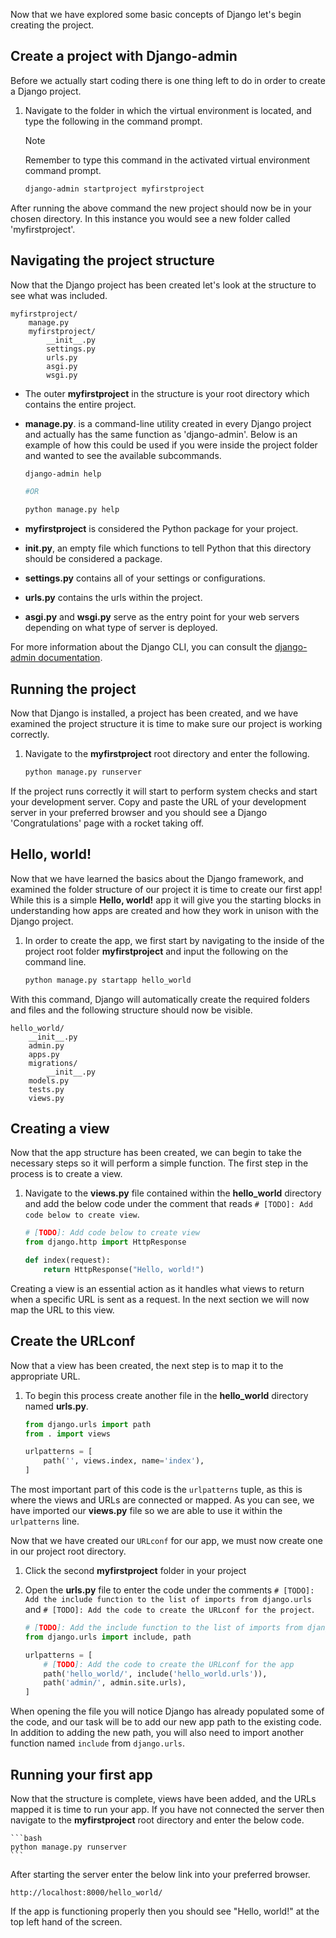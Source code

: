 [1]: https://docs.djangoproject.com/en/3.1/ref/django-admin/ "Command-line Utility"

Now that we have explored some basic concepts of Django let's begin creating the project.

## Create a project with Django-admin

Before we actually start coding there is one thing left to do in order to create a Django project. 

1. Navigate to the folder in which the virtual environment is located, and type the following in the command prompt.

    > [!NOTE] 
    > Remember to type this command in the activated virtual environment command prompt.

    ```bash
    django-admin startproject myfirstproject
    ```

After running the above command the new project should now be in your chosen directory. In this instance you would see a new folder called 'myfirstproject'.

## Navigating the project structure

Now that the Django project has been created let's look at the structure to see what was included.

```text
myfirstproject/
    manage.py
    myfirstproject/
        __init__.py
        settings.py
        urls.py
        asgi.py
        wsgi.py
```

- The outer **myfirstproject** in the structure is your root directory which contains the entire project.
- **manage.py**. is a command-line utility created in every Django project and actually has the same function as 'django-admin'. Below is an example of how this could be used if you were inside the project folder and wanted to see the available subcommands. 

    ```bash   
    django-admin help
   
    #OR

    python manage.py help
    ``` 

- **myfirstproject** is considered the Python package for your project.
- **init.py**, an empty file which functions to tell Python that this directory should be considered a package.
- **settings.py** contains all of your settings or configurations.
- **urls.py** contains the urls within the project.
- **asgi.py** and **wsgi.py** serve as the entry point for your web servers depending on what type of server is deployed.

For more information about the Django CLI, you can consult the [django-admin documentation][1].

## Running the project

Now that Django is installed, a project has been created, and we have examined the project structure it is time to make sure our project is working correctly.

1. Navigate to the **myfirstproject** root directory and enter the following.

    ```bash      
    python manage.py runserver
    ```

If the project runs correctly it will start to perform system checks and start your development server. Copy and paste the URL of your development server in your preferred browser and you should see a Django 'Congratulations' page with a rocket taking off.

## Hello, world!

Now that we have learned the basics about the Django framework, and examined the folder structure of our project it is time to create our first app! While this is a simple **Hello, world!** app it will give you the starting blocks in understanding how apps are created and how they work in unison with the Django project.

1. In order to create the app, we first start by navigating to the inside of the project root folder **myfirstproject** and input the following on the command line.

    ```bash    
    python manage.py startapp hello_world
    ```

With this command, Django will automatically create the required folders and files and the following structure should now be visible.

```text         
hello_world/
    __init__.py
    admin.py
    apps.py
    migrations/
        __init__.py
    models.py
    tests.py
    views.py
```        
           
## Creating a view

Now that the app structure has been created, we can begin to take the necessary steps so it will perform a simple function. The first step in the process is to create a view.  

1. Navigate to the **views.py** file contained within the **hello_world** directory and add the below code under the comment that reads `# [TODO]: Add code below to create view`.

    ```python
    # [TODO]: Add code below to create view
    from django.http import HttpResponse

    def index(request):
        return HttpResponse("Hello, world!")
    ```
        
Creating a view is an essential action as it handles what views to return when a specific URL is sent as a request. In the next section we will now map the URL to this view. 

## Create the URLconf

Now that a view has been created, the next step is to map it to the appropriate URL.
        
1. To begin this process create another file in the **hello_world** directory named **urls.py**.

    ```python
    from django.urls import path
    from . import views

    urlpatterns = [
        path('', views.index, name='index'),
    ]
    ```

The most important part of this code is the `urlpatterns` tuple, as this is where the views and URLs are connected or mapped. As you can see, we have imported our **views.py** file so we are able to use it within the `urlpatterns` line. 

Now that we have created our `URLconf` for our app, we must now create one in our project root directory.

1. Click the second **myfirstproject** folder in your project 
1. Open the **urls.py** file to enter the code under the comments `# [TODO]: Add the include function to the list of imports from django.urls` and `# [TODO]: Add the code to create the URLconf for the project`.

    ```python
    # [TODO]: Add the include function to the list of imports from django.urls
    from django.urls import include, path

    urlpatterns = [
        # [TODO]: Add the code to create the URLconf for the app
        path('hello_world/', include('hello_world.urls')),
        path('admin/', admin.site.urls),
    ]
    ```

When opening the file you will notice Django has already populated some of the code, and our task will be to add our new app path to the existing code. In addition to adding the new path, you will also need to import another function named `include` from `django.urls`. 
    
## Running your first app

Now that the structure is complete, views have been added, and the URLs mapped it is time to run your app. If you have not connected the server then navigate to the **myfirstproject** root directory and enter the below code.

    ```bash      
    python manage.py runserver
    ```

After starting the server enter the below link into your preferred browser.

    http://localhost:8000/hello_world/

If the app is functioning properly then you should see "Hello, world!" at the top left hand of the screen.
